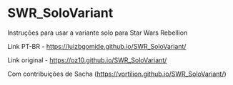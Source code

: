 # SWR_SoloVariant
Instruções para usar a variante solo para Star Wars Rebellion

Link PT-BR - https://luizbgomide.github.io/SWR_SoloVariant/

Link original - https://oz10.github.io/SWR_SoloVariant/

Com contribuições de Sacha (https://vortilion.github.io/SWR_SoloVariant/)